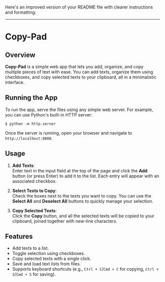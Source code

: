 Here's an improved version of your README file with clearer instructions and formatting:

---

# Copy-Pad

## Overview

**Copy-Pad** is a simple web app that lets you add, organize, and copy multiple pieces of text with ease. You can add texts, organize them using checkboxes, and copy selected texts to your clipboard, all in a minimalistic interface.

## Running the App

To run the app, serve the files using any simple web server. For example, you can use Python's built-in HTTP server:

```shell
$ python -m http.server
```

Once the server is running, open your browser and navigate to `http://localhost:8000`.

## Usage

1. **Add Texts**:  
   Enter text in the input field at the top of the page and click the **Add** button (or press Enter) to add it to the list. Each entry will appear with an associated checkbox.

2. **Select Texts to Copy**:  
   Check the boxes next to the texts you want to copy. You can use the **Select All** and **Deselect All** buttons to quickly manage your selection.

3. **Copy Selected Texts**:  
   Click the **Copy** button, and all the selected texts will be copied to your clipboard, joined together with new-line characters.

## Features

- Add texts to a list.
- Toggle selection using checkboxes.
- Copy selected texts with a single click.
- Save and load text lists from files.
- Supports keyboard shortcuts (e.g., `Ctrl + C`/`Cmd + C` for copying, `Ctrl + S`/`Cmd + S` for saving).
